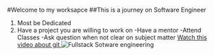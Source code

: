 #Welcome to my worksapce
##This is a journey on Software Engineer
1. Most be Dedicated
2. Have a project you are willing to work on
-Have a mentor
-Attend Classes
-Ask question when not clear on subject matter
[Watch this video about git ](https://youtu.be/RGOj5yH7evk?si=knrBrJXthSO_hmA9)
![Fullstack Sotware engineering](https://www.google.com/imgres?q=fullstack%20software%20engineering&imgurl=https%3A%2F%2Fwww.skillreactor.io%2Fblog%2Fwp-content%2Fuploads%2F2024%2F07%2Ffull-stack-software-engineer-tn.webp&imgrefurl=https%3A%2F%2Fwww.skillreactor.io%2Fblog%2Ftech-stack-for-full-stack-engineer%2F&docid=KpLOGmfL3jlceM&tbnid=Fp1o41XRuwmRpM&vet=12ahUKEwih_Yu0ro6KAxWLUUEAHYiFK6oQM3oECFIQAA..i&w=868&h=801&hcb=2&ved=2ahUKEwih_Yu0ro6KAxWLUUEAHYiFK6oQM3oECFIQAA)